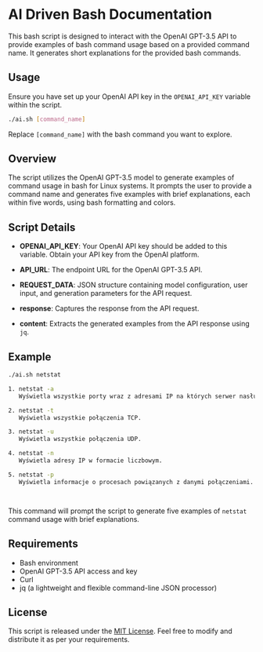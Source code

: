 # AI Driven Bash Documentation

This bash script is designed to interact with the OpenAI GPT-3.5 API to provide examples of bash command usage based on a provided command name. It generates short explanations for the provided bash commands.

## Usage

Ensure you have set up your OpenAI API key in the `OPENAI_API_KEY` variable within the script.

```bash
./ai.sh [command_name]
```

Replace `[command_name]` with the bash command you want to explore.

## Overview

The script utilizes the OpenAI GPT-3.5 model to generate examples of command usage in bash for Linux systems. It prompts the user to provide a command name and generates five examples with brief explanations, each within five words, using bash formatting and colors.

## Script Details

- **OPENAI_API_KEY**: Your OpenAI API key should be added to this variable. Obtain your API key from the OpenAI platform.

- **API_URL**: The endpoint URL for the OpenAI GPT-3.5 API.

- **REQUEST_DATA**: JSON structure containing model configuration, user input, and generation parameters for the API request.

- **response**: Captures the response from the API request.

- **content**: Extracts the generated examples from the API response using `jq`.

## Example

```bash
./ai.sh netstat

1. netstat -a
   Wyświetla wszystkie porty wraz z adresami IP na których serwer nasłuchuje.

2. netstat -t
   Wyświetla wszystkie połączenia TCP.

3. netstat -u
   Wyświetla wszystkie połączenia UDP.

4. netstat -n
   Wyświetla adresy IP w formacie liczbowym.

5. netstat -p
   Wyświetla informacje o procesach powiązanych z danymi połączeniami.




```

This command will prompt the script to generate five examples of `netstat` command usage with brief explanations.

## Requirements

- Bash environment
- OpenAI GPT-3.5 API access and key
- Curl
- jq (a lightweight and flexible command-line JSON processor)

## License

This script is released under the [MIT License](LICENSE). Feel free to modify and distribute it as per your requirements.
